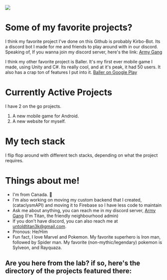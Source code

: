 ![](https://github-readme-stats-rongronggg9.vercel.app/api?username=untold-titan&count_private=true&include_all_commits=true&show_icons=true)

# Some of my favorite projects?
I think my favorite project I've done on this Github is probably Kirbo-Bot. Its a discord bot I made for me and friends to play around with in our discord.
Speaking of, If you wanna join my discord server, here's the link: [Army Gang](https://discord.gg/Muaepz4u9G)

I think my other favorite project is Baller. It's my first ever mobile game I made, using Unity and C#. Its really cool, and at it's peak, it had 50 users. It also has a crap ton of features I put into it. [Baller on Google Play](https://play.google.com/store/apps/details?id=com.PentagonGames.Baller)

# Currently Active Projects
I have 2 on the go projects. 
1. A new mobile game for Android.
2. A new website for myself. 

# My tech stack
I flip flop around with different tech stacks, depending on what the project requires. 

# Things about me!
 - I'm from Canada. 🍁
 - I'm also working on moving my custom backend that I created, (cataclysmAPI) and moving it to Firebase so I have less code to maintain
 - Ask me about anything, you can reach me in my discord server, [Army Gang](https://discord.gg/Muaepz4u9G) (I'm Titan, the friendly neighbourhood admin) 
 - If you don't have discord, you can also reach me at untoldtitan3k@gmail.com.
 - Pronous: He/Him
 - Fun fact, I love Marvel and Pokemon. My favorite superhero is Iron man, followed by Spider man. My favorite (non-mythic/legendary) pokemon is Sylveon, and Rayquaza. 

## Are you here from the lab? if so, here's the directory of the projects featured there:


<!--
**cataclysm-interactive/Cataclysm-Interactive** is a ✨ _special_ ✨ repository because its `README.md` (this file) appears on your GitHub profile.

Here are some ideas to get you started:

- 🔭 I’m currently working on ...
- 🌱 I’m currently learning ...
- 👯 I’m looking to collaborate on ...
- 🤔 I’m looking for help with ...
- 💬 Ask me about ...
- 📫 How to reach me: ...
- 😄 Pronouns: ...
- ⚡ Fun fact: ...
-->
